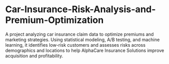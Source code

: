 # Car-Insurance-Risk-Analysis-and-Premium-Optimization
A project analyzing car insurance claim data to optimize premiums and marketing strategies. Using statistical modeling, A/B testing, and machine learning, it identifies low-risk customers and assesses risks across demographics and locations to help AlphaCare Insurance Solutions improve acquisition and profitability.
